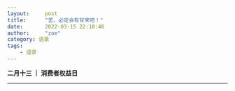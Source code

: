```yaml
---
layout:     post
title:      "苦，必定会有甘来吧！"
date:       2022-03-15 22:10:46
author:     "zoe"
category: 语录
tags:
    - 语录
---
```


**二月十三 ｜ 消费者权益日**

***
